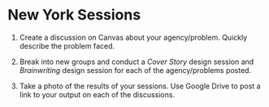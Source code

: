 # New York Sessions

1. Create a discussion on Canvas about your agency/problem. Quickly describe the problem faced. 

2. Break into new groups and conduct a *Cover Story* design session and *Brainwriting* design session for each of the agency/problems posted.

3. Take a photo of the results of your sessions. Use Google Drive to post a link to your output on each of the discussions.
